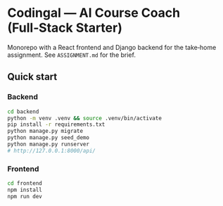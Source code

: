 # Codingal — AI Course Coach (Full‑Stack Starter)

Monorepo with a React frontend and Django backend for the take‑home assignment. See `ASSIGNMENT.md` for the brief.

## Quick start

### Backend
```bash
cd backend
python -m venv .venv && source .venv/bin/activate
pip install -r requirements.txt
python manage.py migrate
python manage.py seed_demo
python manage.py runserver
# http://127.0.0.1:8000/api/
```

### Frontend
```bash
cd frontend
npm install
npm run dev
```
